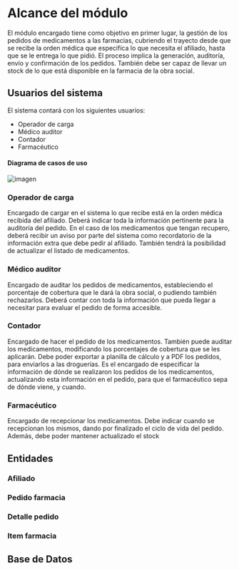 # Alcance del módulo

El módulo encargado tiene como objetivo en primer lugar, la gestión de los pedidos de medicamentos a las farmacias, cubriendo el trayecto desde que se recibe la orden médica que especifíca
lo que necesita el afiliado, hasta que se le entrega lo que pidió. El proceso implica la generación, auditoría, envío y confirmación de los pedidos.
También debe ser capaz de llevar un stock de lo que está disponible en la farmacia de la obra social.

## Usuarios del sistema

El sistema contará con los siguientes usuarios:
- Operador de carga
- Médico auditor
- Contador
- Farmacéutico

#### Diagrama de casos de uso

![imagen](https://user-images.githubusercontent.com/45775681/198155312-db9b89f1-9437-4ed2-a627-b7e77c0a3595.png)

### Operador de carga
Encargado de cargar en el sistema lo que recibe está en la orden médica recibida del afiliado. Deberá indicar toda la información pertinente para la auditoría del pedido.
En el caso de los medicamentos que tengan recupero, deberá recibir un aviso por parte del sistema como recordatorio de la información extra que debe pedir al afiliado.
También tendrá la posibilidad de actualizar el listado de medicamentos.

### Médico auditor
Encargado de auditar los pedidos de medicamentos, estableciendo el porcentaje de cobertura que le dará la obra social, o pudiendo también rechazarlos.
Deberá contar con toda la información que pueda llegar a necesitar para evaluar el pedido de forma accesible.

### Contador
Encargado de hacer el pedido de los medicamentos. También puede auditar los medicamentos, modificando los porcentajes de cobertura que se les aplicarán.
Debe poder exportar a planilla de cálculo y a PDF los pedidos, para enviarlos a las droguerías.
Es el encargado de especificar la información de dónde se realizaron los pedidos de los medicamentos, actualizando esta información en el pedido, para que el farmacéutico
sepa de dónde viene, y cuando.

### Farmacéutico
Encargado de recepcionar los medicamentos. Debe indicar cuando se recepcionan los mismos, dando por finalizado el ciclo de vida del pedido. 
Además, debe poder mantener actualizado el stock

## Entidades

### Afiliado

### Pedido farmacia

### Detalle pedido

### Item farmacia

## Base de Datos
